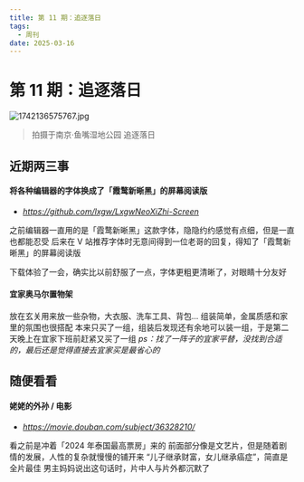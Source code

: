 ```yaml
---
title: 第 11 期：追逐落日
tags:
  - 周刊
date: 2025-03-16
---
```


# 第 11 期：追逐落日

![1742136575767.jpg](https://cdn.jsdelivr.net/gh/logycoconut/pic-repo@master/daily/weekly/1742136575767.jpg)

>  拍摄于南京·鱼嘴湿地公园
>  追逐落日

## 近期两三事

#### 将各种编辑器的字体换成了「霞鹜新晰黑」的屏幕阅读版

- *https://github.com/lxgw/LxgwNeoXiZhi-Screen*

之前编辑器一直用的是「霞鹜新晰黑」这款字体，隐隐约约感觉有点细，但是一直也都能忍受
后来在 V 站推荐字体时无意间得到一位老哥的回复，得知了「霞鹜新晰黑」的屏幕阅读版

下载体验了一会，确实比以前舒服了一点，字体更粗更清晰了，对眼睛十分友好

#### 宜家奥马尔置物架

放在玄关用来放一些杂物，大衣服、洗车工具、背包...
组装简单，金属质感和家里的氛围也很搭配
本来只买了一组，组装后发现还有余地可以装一组，于是第二天晚上在宜家下班前赶紧又买了一组
*ps：找了一阵子的宜家平替，没找到合适的，最后还是觉得直接去宜家买是最省心的*

## 随便看看

#### 姥姥的外孙 / 电影

- *https://movie.douban.com/subject/36328210/*

看之前是冲着「2024 年泰国最高票房」来的
前面部分像是文艺片，但是随着剧情的发展，人性的复杂就慢慢的铺开来
“儿子继承财富，女儿继承癌症”，简直是全片最佳
男主妈妈说出这句话时，片中人与片外都沉默了
